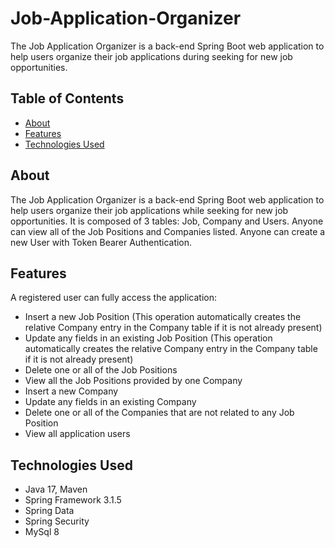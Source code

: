 # Job-Application-Organizer

The Job Application Organizer is a back-end Spring Boot web application to help users organize their job applications during seeking for new job opportunities.

## Table of Contents

- [About](#about)
- [Features](#features)
- [Technologies Used](#technologies-used)

## About

The Job Application Organizer is a back-end Spring Boot web application to help users organize their job applications while seeking for new job opportunities.
It is composed of 3 tables: Job, Company and Users.
Anyone can view all of the Job Positions and Companies listed.
Anyone can create a new User with Token Bearer Authentication. 


## Features

A registered user can fully access the application:
- Insert a new Job Position (This operation automatically creates the relative Company entry in the Company table if it is not already present)
- Update any fields in an existing Job Position (This operation automatically creates the relative Company entry in the Company table if it is not already present)
- Delete one or all of the Job Positions
- View all the Job Positions provided by one Company
- Insert a new Company
- Update any fields in an existing Company
- Delete one or all of the Companies that are not related to any Job Position
- View all application users

## Technologies Used

- Java 17, Maven
- Spring Framework 3.1.5
- Spring Data
- Spring Security
- MySql 8
